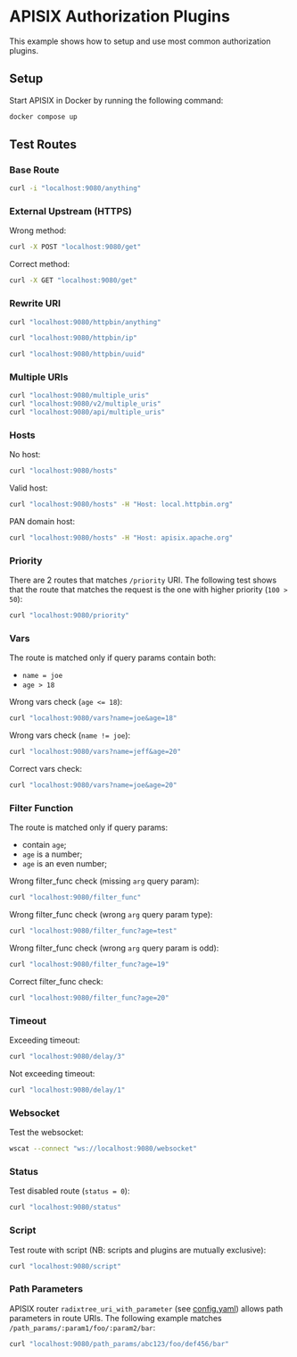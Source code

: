 # APISIX Authorization Plugins

This example shows how to setup and use most common authorization plugins.

## Setup

Start APISIX in Docker by running the following command:

```bash
docker compose up
```

## Test Routes

### Base Route

```bash
curl -i "localhost:9080/anything"
```

### External Upstream (HTTPS)

Wrong method:

```bash
curl -X POST "localhost:9080/get"
```

Correct method:

```bash
curl -X GET "localhost:9080/get"
```

### Rewrite URI

```bash
curl "localhost:9080/httpbin/anything"
```

```bash
curl "localhost:9080/httpbin/ip"
```

```bash
curl "localhost:9080/httpbin/uuid"
```

### Multiple URIs

```bash
curl "localhost:9080/multiple_uris"
curl "localhost:9080/v2/multiple_uris"
curl "localhost:9080/api/multiple_uris"
```

### Hosts

No host:

```bash
curl "localhost:9080/hosts"
```

Valid host:

```bash
curl "localhost:9080/hosts" -H "Host: local.httpbin.org"
```

PAN domain host:

```bash
curl "localhost:9080/hosts" -H "Host: apisix.apache.org"
```

### Priority

There are 2 routes that matches `/priority` URI. The following test shows that the route that matches the request is the one with higher priority (`100 > 50`):

```bash
curl "localhost:9080/priority"
```

### Vars

The route is matched only if query params contain both:

- `name = joe`
- `age > 18`

Wrong vars check (`age <= 18`):

```bash
curl "localhost:9080/vars?name=joe&age=18"
```

Wrong vars check (`name != joe`):

```bash
curl "localhost:9080/vars?name=jeff&age=20"
```

Correct vars check:

```bash
curl "localhost:9080/vars?name=joe&age=20"
```

### Filter Function

The route is matched only if query params:

- contain `age`;
- `age` is a number;
- `age` is an even number;

Wrong filter_func check (missing `arg` query param):

```bash
curl "localhost:9080/filter_func"
```

Wrong filter_func check (wrong `arg` query param type):

```bash
curl "localhost:9080/filter_func?age=test"
```

Wrong filter_func check (wrong `arg` query param is odd):

```bash
curl "localhost:9080/filter_func?age=19"
```

Correct filter_func check:

```bash
curl "localhost:9080/filter_func?age=20"
```

### Timeout

Exceeding timeout:

```bash
curl "localhost:9080/delay/3"
```

Not exceeding timeout:

```bash
curl "localhost:9080/delay/1"
```

### Websocket

Test the websocket:

```bash
wscat --connect "ws://localhost:9080/websocket"
```

### Status

Test disabled route (`status = 0`):

```bash
curl "localhost:9080/status"
```

### Script

Test route with script (NB: scripts and plugins are mutually exclusive):

```bash
curl "localhost:9080/script"
```

### Path Parameters

APISIX router `radixtree_uri_with_parameter` (see [config.yaml](conf/config.yaml)) allows path parameters in route URIs. The following example matches `/path_params/:param1/foo/:param2/bar`:

```bash
curl "localhost:9080/path_params/abc123/foo/def456/bar"
```
